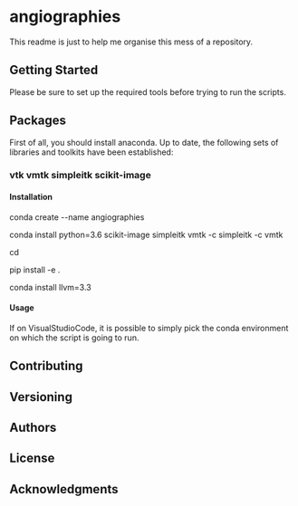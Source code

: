 # angiographies

This readme is just to help me organise this mess of a repository.

## Getting Started

Please be sure to set up the required tools before trying to run the scripts.

## Packages

First of all, you should install anaconda.
Up to date, the following sets of libraries and toolkits have been established:


### vtk vmtk simpleitk scikit-image

#### Installation

conda create --name angiographies

conda install python=3.6 scikit-image simpleitk vmtk -c simpleitk -c vmtk

cd <project folder>

pip install -e .

conda install llvm=3.3


#### Usage

If on VisualStudioCode, it is possible to simply pick the conda environment on which the script is going to run.


## Contributing


## Versioning


## Authors


## License


## Acknowledgments


